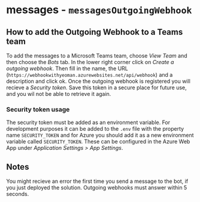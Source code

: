 # messages - `messagesOutgoingWebhook`

## How to add the Outgoing Webhook to a Teams team

To add the messages to a Microsoft Teams team, choose *View Team* and then choose the *Bots* tab. In the lower right corner click on *Create a outgoing webhook*. Then fill in the name, the URL (`https://webhookwithyeoman.azurewebsites.net/api/webhook`) and a description and click ok. Once the outgoing webhook is registered you will recieve a _Security token_. Save this token in a secure place for future use, and you wil not be able to retrieve it again. 

### Security token usage

The security token must be added as an environment variable. For development purposes it can be added to the `.env` file with the property name `SECURITY_TOKEN` and for Azure you should add it as a new environment variable called `SECURITY_TOKEN`. These can be configured in the Azure Web App under *Application Settings > App Settings*.

## Notes

You might recieve an error the first time you send a message to the bot, if you just deployed the solution. Outgoing webhooks must answer within 5 seconds.
